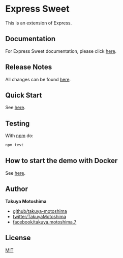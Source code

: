 # Express Sweet
This is an extension of Express.

## Documentation
For Express Sweet documentation, please click [here](https://takuya-motoshima.github.io/express-sweet/v1/).

## Release Notes
All changes can be found [here](CHANGELOG.md).

## Quick Start
See [here](QUICK_START.md).

## Testing
With [npm](http://npmjs.org) do:

```sh
npm test
```

## How to start the demo with Docker
See [here](demo/README.md).

## Author
**Takuya Motoshima**

* [github/takuya-motoshima](https://github.com/takuya-motoshima)
* [twitter/TakuyaMotoshima](https://twitter.com/TakuyaMotoshima)
* [facebook/takuya.motoshima.7](https://www.facebook.com/takuya.motoshima.7)

## License
[MIT](LICENSE)